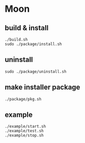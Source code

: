 # Moon

## build & install
    ./build.sh
    sudo ./package/install.sh

## uninstall
    sudo ./package/uninstall.sh

## make installer package
    ./package/pkg.sh

## example
    ./example/start.sh
    ./example/test.sh
    ./example/stop.sh

